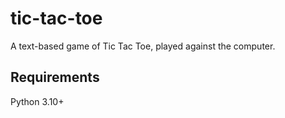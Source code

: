 # tic-tac-toe
A text-based game of Tic Tac Toe, played against the computer.

## Requirements
Python 3.10+